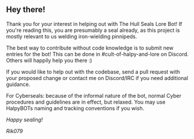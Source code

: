 Hey there!
---

Thank you for your interest in helping out with The Hull Seals Lore Bot! If you're reading this, you are presumably
a seal already, as this project is mostly relevant to us welding iron-wielding pinnipeds.

The best way to contribute without code knowledge is to submit new entries for the bot! This can be done in #cult-of-halpy-and-lore on Discord.
Others will happily help you there :)

If you would like to help out with the codebase, send a pull request with your proposed change or contact me on Discord/IRC if you need additional guidance.

For Cyberseals: because of the informal nature of the bot, normal Cyber procedures and guidelines are in effect, but relaxed.
You may use HalpyBOTs naming and tracking conventions if you wish.

*Happy sealing!*

*Rik079*